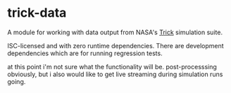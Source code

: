 # trick-data

A module for working with data output from NASA's [Trick](https://github.com/nasa/trick) simulation suite.

ISC-licensed and with zero runtime dependencies. There are development dependencies which are for running regression tests.

at this point i'm not sure what the functionality will be. post-processsing obviously, but i also would like to get live streaming during simulation runs going.

